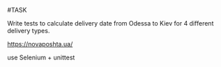 #TASK

Write tests to calculate delivery date from Odessa to Kiev for 4 different delivery types.

https://novaposhta.ua/

use Selenium + unittest